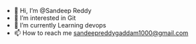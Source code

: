 - 👋 Hi, I’m @Sandeep Reddy
- 👀 I’m interested in Git
- 🌱 I’m currently Learning devops
- 📫 How to reach me sandeepreddygaddam1000@gmail.com

<!---
S62254424655s/S62254424655s is a ✨ special ✨ repository because its `README.md` (this file) appears on your GitHub profile.
You can click the Preview link to take a look at your changes.
--->
